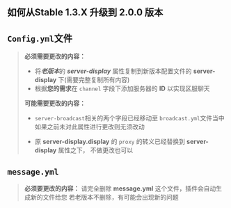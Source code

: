 ## 如何从Stable 1.3.X 升级到 2.0.0 版本


## ```Config.yml```文件
> 
> **必须需要更改的内容：** 
> * 将***老版本***的 ***server-display*** 属性复制到新版本配置文件的
> **server-display** 下(需要完整复制所有内容)
> * 根据**您的需求**在 ```channel``` 字段下添加服务器的 **ID**
> 以实现区服聊天
>
> **可能需要更改的内容：**
> * ``server-broadcast``相关的两个字段已经移动至 ``broadcast.yml``文件当中
> 如果之前未对此属性进行更改则无须改动
> 
> * 原 **server-display.display** 的 ``proxy`` 的转义已经替换到 **server-display** 属性之下，
> 不做更改也可以

## ``message.yml``
>
> **必须要更改的内容：**
> 请完全删除 **message.yml** 这个文件，插件会自动生成新的文件给您
> 若老版本不删除，有可能会出现新的问题